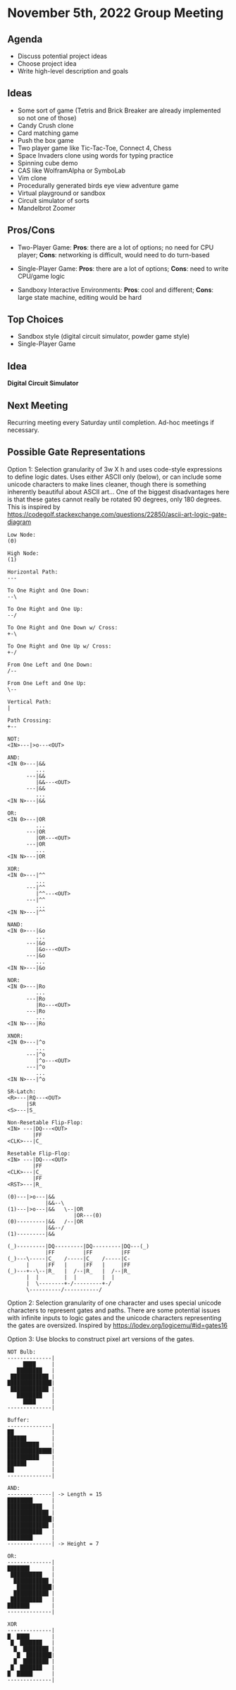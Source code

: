 November 5th, 2022 Group Meeting
================================

Agenda
------
- Discuss potential project ideas
- Choose project idea
- Write high-level description and goals

Ideas
-----
- Some sort of game (Tetris and Brick Breaker are already implemented so not one of those)
- Candy Crush clone
- Card matching game
- Push the box game
- Two player game like Tic-Tac-Toe, Connect 4, Chess 
- Space Invaders clone using words for typing practice
- Spinning cube demo
- CAS like WolframAlpha or SymboLab
- Vim clone
- Procedurally generated birds eye view adventure game
- Virtual playground or sandbox
- Circuit simulator of sorts
- Mandelbrot Zoomer

Pros/Cons
---------

- Two-Player Game: **Pros**: there are a lot of options; no need for CPU player; **Cons**: networking is difficult, would need to do turn-based

- Single-Player Game: **Pros**: there are a lot of options; **Cons**: need to write CPU/game logic

- Sandboxy Interactive Environments: **Pros**: cool and different; **Cons**: large state machine, editing would be hard

Top Choices
-----------
- Sandbox style (digital circuit simulator, powder game style)
- Single-Player Game

Idea
----
**Digital Circuit Simulator**

Next Meeting
-----------
Recurring meeting every Saturday until completion. Ad-hoc meetings if necessary.

Possible Gate Representations
-----------------------------
Option 1: Selection granularity of 3w X h and uses code-style expressions to define logic dates.
Uses either ASCII only (below), or can include some unicode characters to make lines cleaner, though there is something inherently beautiful about ASCII art...
One of the biggest disadvantages here is that these gates cannot really be rotated 90 degrees, only 180 degrees.
This is inspired by https://codegolf.stackexchange.com/questions/22850/ascii-art-logic-gate-diagram   
```
Low Node:
(0)

High Node:
(1)

Horizontal Path:
---

To One Right and One Down:
--\

To One Right and One Up:
--/

To One Right and One Down w/ Cross:
+-\

To One Right and One Up w/ Cross:
+-/

From One Left and One Down:
/--

From One Left and One Up:
\--

Vertical Path:
| 

Path Crossing:
+--

NOT:
<IN>---|>o---<OUT>

AND:
<IN 0>---|&&
         ...
      ---|&&
         |&&---<OUT>
      ---|&&
         ...
<IN N>---|&&

OR:
<IN 0>---|OR
         ...
      ---|OR
         |OR---<OUT>
      ---|OR
         ...
<IN N>---|OR

XOR:
<IN 0>---|^^
         ...
      ---|^^
         |^^---<OUT>
      ---|^^
         ...
<IN N>---|^^

NAND:
<IN 0>---|&o
         ...
      ---|&o
         |&o---<OUT>
      ---|&o
         ...
<IN N>---|&o

NOR:
<IN 0>---|Ro
         ...
      ---|Ro
         |Ro---<OUT>
      ---|Ro
         ...
<IN N>---|Ro

XNOR:
<IN 0>---|^o
         ...
      ---|^o
         |^o---<OUT>
      ---|^o
         ...
<IN N>---|^o

SR-Latch:
<R>---|RQ---<OUT>
      |SR
<S>---|S_

Non-Resetable Flip-Flop:
<IN> ---|DQ---<OUT>
        |FF
<CLK>---|C_

Resetable Flip-Flop:
<IN> ---|DQ---<OUT>
        |FF
<CLK>---|C_
        |FF
<RST>---|R_
```
```
(0)---|>o---|&&
            |&&--\
(1)---|>o---|&&   \--|OR
                     |OR---(0)
(0)---------|&&   /--|OR
            |&&--/
(1)---------|&&    
```
```
(_)---------|DQ---------|DQ---------|DQ---(_) 
            |FF         |FF         |FF
(_)---\-----|C_   /-----|C_   /-----|C-
      |     |FF   |     |FF   |     |FF
(_)---+--\--|R_   |  /--|R_   |  /--|R_
      |  |        |  |        |  |
      |  \--------+-/---------+-/
      \----------/-----------/
```

Option 2: Selection granularity of one character and uses special unicode characters to represent gates and paths.
There are some potential issues with infinite inputs to logic gates and the unicode characters representing the gates are oversized. Inspired by https://lodev.org/logicemu/#id=gates16


Option 3: Use blocks to construct pixel art versions of the gates.
```
NOT Bulb:
--------------|
     ████     |
   ████████   |
 ████████████ |
██████████████|
 ████████████ |
   ████████   |
     ████     |
--------------|

Buffer:
--------------|
██            |
██████        |
██████████    |
██████████████|
██████████    |
██████        |
██            |
--------------|

AND:
--------------| -> Length = 15
████████      |
███████████   |
█████████████ |
██████████████|
█████████████ |
███████████   |
████████      |
--------------| -> Height = 7

OR:
--------------|
███████       |
 ██████████   |
  ███████████ |
   ███████████|
  ███████████ |
 ██████████   |
███████       |
--------------|

XOR
--------------|
█  ████       |
 █  ███████   |
  █  ████████ |
   █  ████████|
  █  ████████ |
 █  ███████   |
█  █████      |
--------------|
```